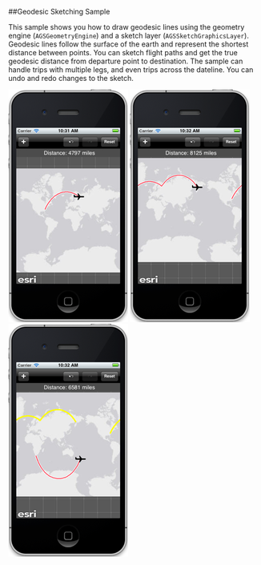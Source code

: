 ##Geodesic Sketching Sample 

This sample shows you how to draw geodesic lines using the geometry engine (`AGSGeometryEngine`) and a sketch layer (`AGSSketchGraphicsLayer`). Geodesic lines follow the surface of the earth and represent the shortest distance between points. You can sketch flight paths and get the true geodesic distance from departure point to destination. The sample can handle trips with multiple legs, and even trips across the dateline. You can undo and redo changes to the sketch.

![](image.png)
![](image2.png)
![](image3.png)



